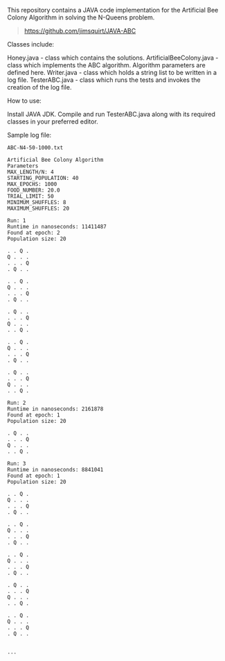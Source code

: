 This repository contains a JAVA code implementation for the Artificial Bee Colony Algorithm in solving the N-Queens problem.

> https://github.com/jimsquirt/JAVA-ABC

Classes include:

Honey.java - class which contains the solutions.
ArtificialBeeColony.java - class which implements the ABC algorithm. Algorithm parameters are defined here.
Writer.java - class which holds a string list to be written in a log file.
TesterABC.java - class which runs the tests and invokes the creation of the log file. 

How to use:

Install JAVA JDK.
Compile and run TesterABC.java along with its required classes in your preferred editor.

Sample log file:

```
ABC-N4-50-1000.txt

Artificial Bee Colony Algorithm
Parameters
MAX_LENGTH/N: 4
STARTING_POPULATION: 40
MAX_EPOCHS: 1000
FOOD_NUMBER: 20.0
TRIAL_LIMIT: 50
MINIMUM_SHUFFLES: 8
MAXIMUM_SHUFFLES: 20

Run: 1
Runtime in nanoseconds: 11411487
Found at epoch: 2
Population size: 20

. . Q . 
Q . . . 
. . . Q 
. Q . . 

. . Q . 
Q . . . 
. . . Q 
. Q . . 

. Q . . 
. . . Q 
Q . . . 
. . Q . 

. . Q . 
Q . . . 
. . . Q 
. Q . . 

. Q . . 
. . . Q 
Q . . . 
. . Q . 

Run: 2
Runtime in nanoseconds: 2161878
Found at epoch: 1
Population size: 20

. Q . . 
. . . Q 
Q . . . 
. . Q . 

Run: 3
Runtime in nanoseconds: 8841041
Found at epoch: 1
Population size: 20

. . Q . 
Q . . . 
. . . Q 
. Q . . 

. . Q . 
Q . . . 
. . . Q 
. Q . . 

. . Q . 
Q . . . 
. . . Q 
. Q . . 

. Q . . 
. . . Q 
Q . . . 
. . Q . 

. . Q . 
Q . . . 
. . . Q 
. Q . . 


...
```
